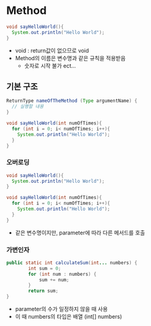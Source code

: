 # Method

```java
void sayHelloWorld(){
  System.out.println("Hello World");
}
```

- void : return값이 없으므로 void
- Method의 이름은 변수명과 같은 규칙을 적용받음
  - 숫자로 시작 불가 ect...

## 기본 구조

```java
ReturnType nameOfTheMethod (Type argumentName) {
  // 실행할 내용
}
```

```java
void sayHelloWorld(int numOfTimes){
  for (int i = 0; i< numOfTimes; i++){
    System.out.println("Hello World");
  }
}
```



### 오버로딩

```java
void sayHelloWorld(){
  System.out.println("Hello World");
}

void sayHelloWorld(int numOfTimes){
  for (int i = 0; i< numOfTimes; i++){
    System.out.println("Hello World");
  }
}
```

- 같은 변수명이지만, parameter에 따라 다른 메서드를 호출

### 가변인자

```java
public static int calculateSum(int... numbers) {
        int sum = 0;
        for (int num : numbers) {
            sum += num;
        }
        return sum;
}
```

- parameter의 수가 일정하지 않을 때 사용
- 이 때 numbers의 타입은 배열 (int[] numbers)



